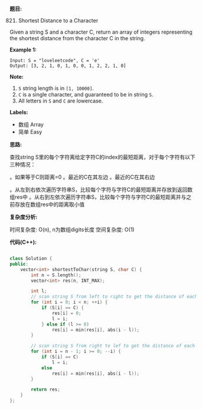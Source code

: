 **题目:**

821. Shortest Distance to a Character

Given a string S and a character C, return an array of integers representing the shortest distance from the character C in the string.

**Example 1:**
```
Input: S = "loveleetcode", C = 'e'
Output: [3, 2, 1, 0, 1, 0, 0, 1, 2, 2, 1, 0]
```

**Note:**
1. `S` string length is in `[1, 10000]`.
2. `C` is a single character, and guaranteed to be in string `S`.
3. All letters in `S` and `C` are lowercase.

**Labels:**
- 数组 Array
- 简单 Easy

**思路:**

查找string S里的每个字符离给定字符C的index的最短距离，对于每个字符有以下三种情况：

。如果等于C则距离=0
。最近的C在其左边
。最近的C在其右边

。从左到右依次遍历字符串S，比较每个字符与字符C的最短距离并存放到返回数组res中
。从右到左依次遍历字符串S，比较每个字符与字符C的最短距离并与之前存放在数组res中的距离取小值

**复杂度分析:**

时间复杂度: O(n), n为数组digits长度
空间复杂度: O(1)

**代码(C++):**

```C++

class Solution {
public:
    vector<int> shortestToChar(string S, char C) {
        int n = S.length();
        vector<int> res(n, INT_MAX);

        int l;
        // scan string S from left to right to get the distance of each character
        for (int i = 0; i < n; ++i) {
            if (S[i] == C) {
                res[i] = 0;
                l = i;
            } else if (l >= 0)
                res[i] = min(res[i], abs(i - l));
        }

        // scan string S from right to lef to get the distance of each character, then choose the shortest one via comparing the distance values
        for (int i = n - 1; i >= 0; --i) {
            if (S[i] == C)
                l = i;
            else
                res[i] = min(res[i], abs(i - l));
        }

        return res;
    }
};
```
